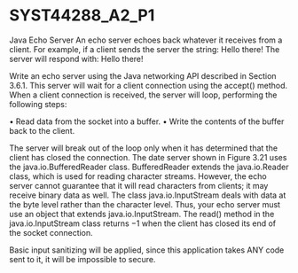 # SYST44288_A2_P1
Java Echo Server
An echo server echoes back whatever it receives from a client. For example, if a client sends the server the string: Hello there! The server will respond with: Hello there!

Write an echo server using the Java networking API described in Section 3.6.1. This server will wait for a client connection using the accept() method. When a client connection is received, the server will loop, performing the following steps:

• Read data from the socket into a buffer. • Write the contents of the buffer back to the client.

The server will break out of the loop only when it has determined that the client has closed the connection. The date server shown in Figure 3.21 uses the java.io.BufferedReader class. BufferedReader extends the java.io.Reader class, which is used for reading character streams. However, the echo server cannot guarantee that it will read characters from clients; it may receive binary data as well. The class java.io.InputStream deals with data at the byte level rather than the character level. Thus, your echo server must use an object that extends java.io.InputStream. The read() method in the java.io.InputStream class returns −1 when the client has closed its end of the socket connection.

Basic input sanitizing will be applied, since this application takes ANY code sent to it, it will be impossible to secure.
